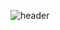 ![header](https://capsule-render.vercel.app/api?text=Bruming&animation=blink&type=rounded&color=558dc9&fontColor=fff)
